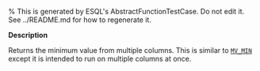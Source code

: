 % This is generated by ESQL's AbstractFunctionTestCase. Do not edit it. See ../README.md for how to regenerate it.

**Description**

Returns the minimum value from multiple columns. This is similar to [`MV_MIN`](/reference/query-languages/esql/functions-operators/mv-functions.md#esql-mv_min) except it is intended to run on multiple columns at once.

